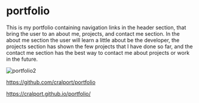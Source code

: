 # portfolio

This is my portfolio containing navigation links in the header section, that bring the user to an about me, projects, and contact me section. In the about me section the user will learn a little about be the developer, the projects section has shown the few projects that I have done so far, and the contact me section has the best way to contact me about projects or work in the future.

![portfolio2](https://user-images.githubusercontent.com/77599683/111107707-fcb17980-851c-11eb-8546-ad6e053f09bd.png)



https://github.com/cralport/portfolio


https://cralport.github.io/portfolio/
